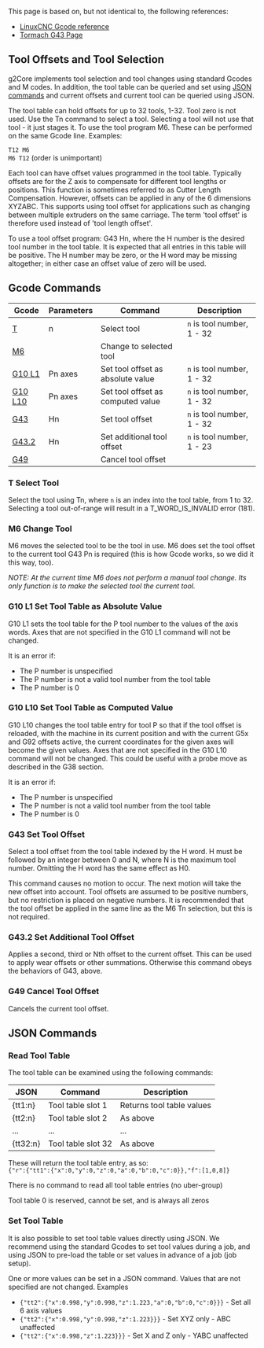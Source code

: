 This page is based on, but not identical to, the following references: 

- [LinuxCNC Gcode reference](http://linuxcnc.org/docs/devel/html/gcode/g-code.html)
- [Tormach G43 Page](http://www.tormach.com/g43_g44_g49.html)

## Tool Offsets and Tool Selection
g2Core implements tool selection and tool changes using standard Gcodes and M codes. In addition, the tool table can be queried and set using [JSON commands](#json-commands) and current offsets and current tool can be queried using JSON.

The tool table can hold offsets for up to 32 tools, 1-32. Tool zero is not used. Use the Tn command to select a tool. Selecting a tool will not use that tool - it just stages it. To use the tool program M6. These can be performed on the same Gcode line. Examples:

`T12 M6`<br>
`M6 T12`  (order is unimportant)

Each tool can have offset values programmed in the tool table. Typically offsets are for the Z axis to compensate for different tool lengths or positions. This function is sometimes referred to as Cutter Length Compensation. However, offsets can be applied in any of the 6 dimensions XYZABC. This supports using tool offset for applications such as changing between multiple extruders on the same carriage. The term 'tool offset' is therefore used instead of 'tool length offset'.

To use a tool offset program: G43 Hn, where the H number is the desired tool number in the tool table. It is expected that all entries in this table will be positive. The H number may be zero, or the H word may be missing altogether; in either case an offset value of zero will be used. 

## Gcode Commands

Gcode | Parameters | Command | Description
------|------------|---------|-------------
[T](#t-select-tool) | n | Select tool | `n` is tool number, 1 - 32
[M6](#m6-change-tool) |  | Change to selected tool |
[G10 L1](#g10-l1-set-tool-table-as-absolute-value) | Pn axes | Set tool offset as absolute value | `n` is tool number, 1 - 32
[G10 L10](#g10-l10-set-tool-table-as-computed-value) | Pn axes | Set tool offset as computed value | `n` is tool number, 1 - 32
[G43](#g43-set-tool-offset) | Hn | Set tool offset | `n` is tool number, 1 - 32
[G43.2](#g43.2-set-additional-tool-offset) | Hn | Set additional tool offset | `n` is tool number, 1 - 23
[G49](#g49-cancel-tool-offset) | | Cancel tool offset | 

### T Select Tool
Select the tool using Tn, where `n` is an index into the tool table, from 1 to 32. Selecting a tool out-of-range will result in a T_WORD_IS_INVALID error (181).

### M6 Change Tool
M6 moves the selected tool to be the tool in use. M6 does set the tool offset to the current tool G43 Pn is required (this is how Gcode works, so we did it this way, too).

_NOTE: At the current time M6 does not perform a manual tool change. Its only function is to make the selected tool the current tool._

### G10 L1 Set Tool Table as Absolute Value
G10 L1 sets the tool table for the P tool number to the values of the axis words. Axes that are not specified in the G10 L1 command will not be changed. 

It is an error if:
- The P number is unspecified
- The P number is not a valid tool number from the tool table
- The P number is 0

### G10 L10 Set Tool Table as Computed Value
G10 L10 changes the tool table entry for tool P so that if the tool offset is reloaded, with the machine in its current position and with the current G5x and G92 offsets active, the current coordinates for the given axes will become the given values. Axes that are not specified in the G10 L10 command will not be changed. This could be useful with a probe move as described in the G38 section.

It is an error if:
- The P number is unspecified
- The P number is not a valid tool number from the tool table
- The P number is 0

### G43 Set Tool Offset

Select a tool offset from the tool table indexed by the H word. H must be followed by an integer between 0 and N, where N is the maximum tool number. Omitting the H word has the same effect as H0.

This command causes no motion to occur. The next motion will take the new offset into account. Tool offsets are assumed to be positive numbers, but no restriction is placed on negative numbers. It is recommended that the tool offset be applied in the same line as the M6 Tn selection, but this is not required.

### G43.2 Set Additional Tool Offset

Applies a second, third or Nth offset to the current offset. This can be used to apply wear offsets or other summations. Otherwise this command obeys the behaviors of G43, above.

### G49 Cancel Tool Offset

Cancels the current tool offset.

## JSON Commands

### Read Tool Table
The tool table can be examined using the following commands:

JSON | Command | Description
-----|---------|-------------
{tt1:n} | Tool table slot 1 | Returns tool table values
{tt2:n} | Tool table slot 2 | As above
... | ... | ...
{tt32:n} | Tool table slot 32 | As above

These will return the tool table entry, as so:<br>
`{"r":{"tt1":{"x":0,"y":0,"z":0,"a":0,"b":0,"c":0}},"f":[1,0,8]}`

There is no command to read all tool table entries (no uber-group)

Tool table 0 is reserved, cannot be set, and is always all zeros

### Set Tool Table
It is also possible to set tool table values directly using JSON. We recommend using the standard Gcodes to set tool values during a job, and using JSON to pre-load the table or set values in advance of a job (job setup).

One or more values can be set in a JSON command. Values that are not specified are not changed. Examples

- `{"tt2":{"x":0.998,"y":0.998,"z":1.223,"a":0,"b":0,"c":0}}}` - Set all 6 axis values
- `{"tt2":{"x":0.998,"y":0.998,"z":1.223}}}` - Set XYZ only - ABC unaffected
- `{"tt2":{"x":0.998,"z":1.223}}}` - Set X and Z only - YABC unaffected


